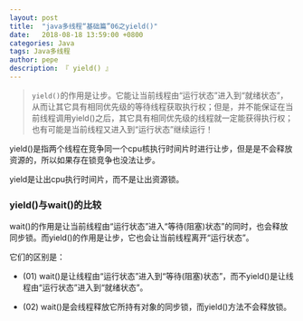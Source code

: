 ```yaml
---
layout: post
title:  "java多线程“基础篇”06之yield()"
date:   2018-08-18 13:59:00 +0800
categories: Java
tags: Java多线程
author: pepe
description: 『 yield() 』
---
```


> `yield()`的作用是让步。它能让当前线程由“运行状态”进入到“就绪状态”，从而让其它具有相同优先级的等待线程获取执行权；但是，并不能保证在当前线程调用yield()之后，其它具有相同优先级的线程就一定能获得执行权；也有可能是当前线程又进入到“运行状态”继续运行！

yield()是指两个线程在竞争同一个cpu核执行时间片时进行让步，但是是不会释放资源的，所以如果存在锁竞争也没法让步。

yield是让出cpu执行时间片，而不是让出资源锁。


### **yield()与wait()的比较**

wait()的作用是让当前线程由“运行状态”进入“等待(阻塞)状态”的同时，也会释放同步锁。而yield()的作用是让步，它也会让当前线程离开“运行状态”。

它们的区别是：

* (01) wait()是让线程由“运行状态”进入到“等待(阻塞)状态”，而不yield()是让线程由“运行状态”进入到“就绪状态”。

* (02) wait()是会线程释放它所持有对象的同步锁，而yield()方法不会释放锁。